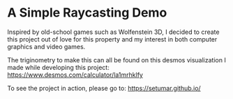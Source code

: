 # A Simple Raycasting Demo
Inspired by old-school games such as Wolfenstein 3D, I decided to create this project out of love for this property and my interest in both computer graphics and video games.

The triginometry to make this can all be found on this desmos visualization I made while developing this project: https://www.desmos.com/calculator/la1mrhklfy

To see the project in action, please go to: https://setumar.github.io/
